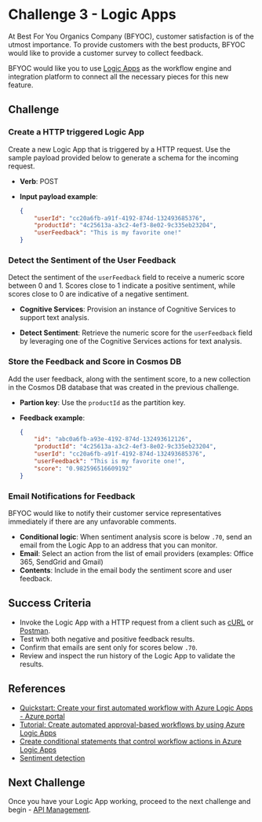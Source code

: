 # Challenge 3 - Logic Apps

At Best For You Organics Company (BFYOC), customer satisfaction is of the utmost importance. To provide customers with the best products, BFYOC would like to provide a customer survey to collect feedback.

BFYOC would like you to use [Logic Apps](https://azure.microsoft.com/en-us/services/logic-apps/) as the workflow engine and integration platform to connect all the necessary pieces for this new feature.

## Challenge

### Create a HTTP triggered Logic App

Create a new Logic App that is triggered by a HTTP request. Use the sample payload provided below to generate a schema for the incoming request.

* **Verb**: POST

* **Input payload example**:

    ``` JSON
    {
        "userId": "cc20a6fb-a91f-4192-874d-132493685376",
        "productId": "4c25613a-a3c2-4ef3-8e02-9c335eb23204",
        "userFeedback": "This is my favorite one!"
    }
    ```

### Detect the Sentiment of the User Feedback

 Detect the sentiment of the `userFeedback` field to receive a numeric score between 0 and 1. Scores close to 1 indicate a positive sentiment, while scores close to 0 are indicative of a negative sentiment.

* **Cognitive Services**: Provision an instance of Cognitive Services to support text analysis.

* **Detect Sentiment**: Retrieve the numeric score for the `userFeedback` field by leveraging one of the Cognitive Services actions for text analysis.

### Store the Feedback and Score in Cosmos DB

Add the user feedback, along with the sentiment score, to a new collection in the Cosmos DB database that was created in the previous challenge.

* **Partion key**: Use the `productId` as the partition key.
* **Feedback example**:

    ``` JSON
    {
        "id": "abc0a6fb-a93e-4192-874d-132493612126",
        "productId": "4c25613a-a3c2-4ef3-8e02-9c335eb23204",
        "userId": "cc20a6fb-a91f-4192-874d-132493685376",
        "userFeedback": "This is my favorite one!",
        "score": "0.982596516609192"
    }
    ```

### Email Notifications for Feedback

BFYOC would like to notify their customer service representatives immediately if there are any unfavorable comments.

* **Conditional logic**: When sentiment analysis score is below `.70`, send an email from the Logic App to an address that you can monitor.
* **Email**: Select an action from the list of email providers (examples: Office 365, SendGrid and Gmail)
* **Contents**: Include in the email body the sentiment score and user feedback.

## Success Criteria

* Invoke the Logic App with a HTTP request from a client such as [cURL](https://curl.haxx.se/) or [Postman](https://www.getpostman.com/).
* Test with both negative and positive feedback results.
* Confirm that emails are sent only for scores below `.70`.
* Review and inspect the run history of the Logic App to validate the results.

## References

* [Quickstart: Create your first automated workflow with Azure Logic Apps - Azure portal](https://docs.microsoft.com/en-us/azure/logic-apps/quickstart-create-first-logic-app-workflow)
* [Tutorial: Create automated approval-based workflows by using Azure Logic Apps](https://docs.microsoft.com/en-us/azure/logic-apps/tutorial-process-mailing-list-subscriptions-workflow)
* [Create conditional statements that control workflow actions in Azure Logic Apps](https://docs.microsoft.com/en-us/azure/logic-apps/logic-apps-control-flow-conditional-statement)
* [Sentiment detection](https://docs.microsoft.com/en-us/azure/azure-functions/functions-twitter-email#add-sentiment-detection)

## Next Challenge

Once you have your Logic App working, proceed to the next challenge and begin - [API Management](..//Challenge-4-API-Management/readme.md).
